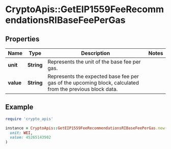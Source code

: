 # CryptoApis::GetEIP1559FeeRecommendationsRIBaseFeePerGas

## Properties

| Name | Type | Description | Notes |
| ---- | ---- | ----------- | ----- |
| **unit** | **String** | Represents the unit of the base fee per gas. |  |
| **value** | **String** | Represents the expected base fee per gas of the upcoming block, calculated from the previous block data. |  |

## Example

```ruby
require 'crypto_apis'

instance = CryptoApis::GetEIP1559FeeRecommendationsRIBaseFeePerGas.new(
  unit: WEI,
  value: 45265143502
)
```

